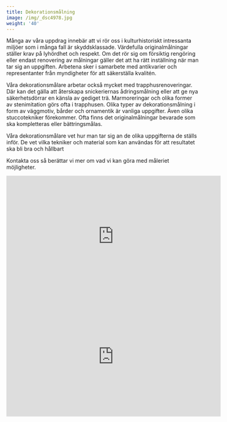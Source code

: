 ```yaml
---
title: Dekorationsmålning
image: /img/_dsc4978.jpg
weight: '40'
---
```

Många av våra uppdrag innebär att vi rör oss i kulturhistoriskt intressanta miljöer som i många fall är skyddsklassade. Värdefulla originalmålningar ställer krav på lyhördhet och respekt. Om det rör sig om försiktig rengöring eller endast renovering av målningar gäller det att ha rätt inställning när man tar sig an uppgiften. Arbetena sker i samarbete med antikvarier och representanter från myndigheter för att säkerställa kvalitén.

Våra dekorationsmålare arbetar också mycket med trapphusrenoveringar. Där kan det gälla att återskapa snickeriernas ådringsmålning eller att ge nya säkerhetsdörrar en känsla av gediget trä. Marmoreringar och olika former av stenimitation görs ofta i trapphusen. Olika typer av dekorationsmålning i form av väggmotiv, bårder och ornamentik är vanliga uppgifter. Även olika stuccotekniker förekommer. Ofta finns det originalmålningar bevarade som ska kompletteras eller bättringsmålas.

Våra dekorationsmålare vet hur man tar sig an de olika uppgifterna de ställs inför. De vet vilka tekniker och material som kan användas för att resultatet ska bli bra och hållbart

Kontakta oss så berättar vi mer om vad vi kan göra med måleriet möjligheter.

<iframe width="560" height="315" src="https://www.youtube.com/embed/jNHad_3QKeA" frameborder="0" allow="autoplay; encrypted-media" allowfullscreen></iframe>

<iframe width="560" height="315" src="https://www.youtube.com/embed/i8vKd8V4juA" frameborder="0" allow="autoplay; encrypted-media" allowfullscreen></iframe>
